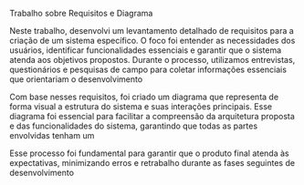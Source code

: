 Trabalho sobre Requisitos e Diagrama

Neste trabalho, desenvolvi um levantamento detalhado de requisitos para a criação de um sistema específico. O foco foi entender as necessidades dos usuários, identificar funcionalidades essenciais e garantir que o sistema atenda aos objetivos propostos. Durante o processo, utilizamos entrevistas, questionários e pesquisas de campo para coletar informações essenciais que orientariam o desenvolvimento

Com base nesses requisitos, foi criado um diagrama que representa de forma visual a estrutura do sistema e suas interações principais. Esse diagrama foi essencial para facilitar a compreensão da arquitetura proposta e das funcionalidades do sistema, garantindo que todas as partes envolvidas tenham um

Esse processo foi fundamental para garantir que o produto final atenda às expectativas, minimizando erros e retrabalho durante as fases seguintes de desenvolvimento

 
